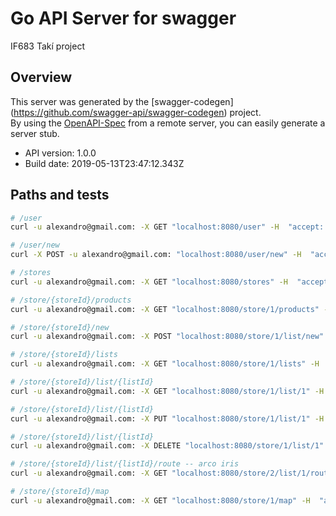 # Go API Server for swagger

IF683 Takí project

## Overview
This server was generated by the [swagger-codegen]
(https://github.com/swagger-api/swagger-codegen) project.  
By using the [OpenAPI-Spec](https://github.com/OAI/OpenAPI-Specification) from a remote server, you can easily generate a server stub.  

- API version: 1.0.0
- Build date: 2019-05-13T23:47:12.343Z

## Paths and tests
```bash
# /user
curl -u alexandro@gmail.com: -X GET "localhost:8080/user" -H  "accept: application/json"

# /user/new
curl -X POST -u alexandro@gmail.com: "localhost:8080/user/new" -H  "accept: application/json" -H  "Content-Type: application/json"  -d "{  \"sex\": 1,  \"name\": \"name\",  \"permission\": \"ADMINISTRATOR\",  \"_id\": 0,  \"birthday\": \"1965-07-11\",  \"email\": \"email\"}"

# /stores
curl -u alexandro@gmail.com: -X GET "localhost:8080/stores" -H  "accept: application/json"

# /store/{storeId}/products
curl -u alexandro@gmail.com: -X GET "localhost:8080/store/1/products" -H  "accept: application/json"

# /store/{storeId}/new
curl -u alexandro@gmail.com: -X POST "localhost:8080/store/1/list/new" -H  "accept: application/json" -H  "Content-Type: application/json" -d "{  \"name\": \"name\",  \"_id\": 0,  \"products\": [    {      \"name\": \"name\",      \"description\": \"description\",      \"_id\": 0    },    {      \"name\": \"name\",      \"description\": \"description\",      \"_id\": 0    }  ]}"

# /store/{storeId}/lists
curl -u alexandro@gmail.com: -X GET "localhost:8080/store/1/lists" -H  "accept: application/json"

# /store/{storeId}/list/{listId}
curl -u alexandro@gmail.com: -X GET "localhost:8080/store/1/list/1" -H  "accept: application/json"

# /store/{storeId}/list/{listId}
curl -u alexandro@gmail.com: -X PUT "localhost:8080/store/1/list/1" -H  "accept: application/json" -H  "Content-Type: application/json" -d "{  \"name\": \"name\",  \"_id\": 0,  \"products\": [    {      \"name\": \"name\",      \"description\": \"description\",      \"_id\": 0    },    {      \"name\": \"name\",      \"description\": \"description\",      \"_id\": 0    }  ]}"

# /store/{storeId}/list/{listId}
curl -u alexandro@gmail.com: -X DELETE "localhost:8080/store/1/list/1" -H  "accept: application/json"

# /store/{storeId}/list/{listId}/route -- arco iris
curl -u alexandro@gmail.com: -X GET "localhost:8080/store/2/list/1/route" -H  "accept: application/json"

# /store/{storeId}/map
curl -u alexandro@gmail.com: -X GET "localhost:8080/store/1/map" -H  "accept: application/json"

```